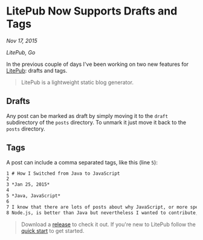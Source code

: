 # LitePub Now Supports Drafts and Tags

*Nov 17, 2015*

*LitePub, Go*

In the previous couple of days I've been working on two new features for
[LitePub](https://github.com/mirovarga/litepub): drafts and tags.

> LitePub is a lightweight static blog generator.

## Drafts

Any post can be marked as draft by simply moving it to the `draft` subdirectory
of the `posts` directory. To unmark it just move it back to the `posts`
directory.

## Tags

A post can include a comma separated tags, like this (line `5`):

```markdown
1 # How I Switched from Java to JavaScript
2
3 *Jan 25, 2015*
4
5 *Java, JavaScript*
6
7 I know that there are lots of posts about why JavaScript, or more specifically
8 Node.js, is better than Java but nevertheless I wanted to contribute, too.
```

> Download a [release](https://github.com/mirovarga/litepub/releases) to check
it out. If you're new to LitePub follow
the [quick start](https://github.com/mirovarga/litepub#quick-start) to get started.

